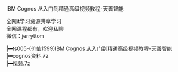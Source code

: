 IBM Cognos 从入门到精通高级视频教程-天善智能

全网it学习资源共享学习<br>全网课程都有，欢迎私聊<br>微信：jerryttom<br>

┣━ts005-(价值1599)IBM Cognos 从入门到精通高级视频教程-天善智能<br> ┣━cognos资料.7z<br> ┣━视频.7z